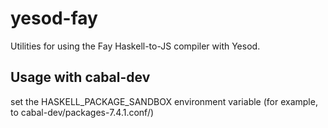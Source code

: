 yesod-fay
=========

Utilities for using the Fay Haskell-to-JS compiler with Yesod.


Usage with cabal-dev
--------------------

set the HASKELL_PACKAGE_SANDBOX environment variable (for example, to cabal-dev/packages-7.4.1.conf/) 
